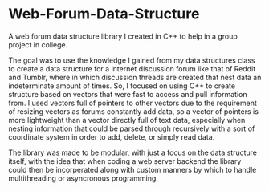 # Web-Forum-Data-Structure
A web forum data structure library I created in C++ to help in a group project in college.

The goal was to use the knowledge I gained from my data structures class to create a data structure for a internet discussion forum like that of Reddit and Tumblr, 
where in which discussion threads are created that nest data an indeterminate amount of times. So, I focused on using C++ to create structure based on vectors that 
were fast to access and pull information from. I used vectors full of pointers to other vectors due to the requirement of resizing vectors as forums constantly add 
data, so a vector of pointers is more lightweight than a vector directly full of text data, especially when nesting information that could be parsed through 
recursively with a sort of coordinate system in order to add, delete, or simply read data.

The library was made to be modular, with just a focus on the data structure itself, with the idea that when coding a web server backend the library could then be incorperated along with custom manners by which to handle multithreading or asyncronous programming.
